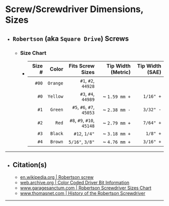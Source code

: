 <!-- https://github.com/mcavallo-git/Coding/blob/main/hardware/screws-screwdrivers/robertson-square-drive_dimensions-sizes.md -->

# Screw/Screwdriver Dimensions, Sizes

- ## `Robertson` (aka `Square Drive`) Screws
  - ### Size Chart
    - | Size # |    Color |           Fits Screw Sizes | Tip Width (Metric) | Tip Width (SAE) |
      | -----: | -------: | -------------------------: | -----------------: | --------------: |
      |  `#00` | `Orange` |        `#1`, `#2`, `44928` |                    |                 |
      |   `#0` | `Yellow` |        `#3`, `#4`, `44989` |      ~ `1.59 mm +` |       `1/16" +` |
      |   `#1` |  `Green` |  `#5`, `#6`, `#7`, `45053` |      ~ `2.38 mm -` |       `3/32" -` |
      |   `#2` |    `Red` | `#8`, `#9`, `#10`, `45148` |      ~ `2.79 mm +` |       `7/64" +` |
      |   `#3` |  `Black` |              `#12`, `1/4"` |      ~ `3.18 mm +` |        `1/8" +` |
      |   `#4` |  `Brown` |            `5/16"`, `3/8"` |      ~ `4.76 mm +` |       `3/16" +` |

***

- ## Citation(s)
  - [en.wikipedia.org | Robertson screw](https://en.wikipedia.org/wiki/Robertson_screw)
  - [web.archive.org | Color Coded Driver Bit Information](https://web.archive.org/web/20081122103624/http://www.mcfeelys.com/tech/dbs.aspx)
  - [www.garagesanctum.com | Robertson Screwdriver Sizes Chart](https://www.garagesanctum.com/size-chart/screwdriver-sizes-chart/#ftoc-heading-3)
  - [www.thomasnet.com | History of the Robertson Screwdriver](https://www.thomasnet.com/articles/hardware/robertson-screwdriver-history)

***
